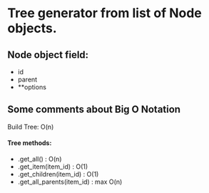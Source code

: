 # Tree generator from list of Node objects.

## Node object field:
* id 
* parent
* **options


## Some comments about Big O Notation

Build Tree: O(n)

#### Tree methods:
* .get_all() : O(n)
* .get_item(item_id) : O(1)
* .get_children(item_id) : O(1)
* .get_all_parents(item_id) : max O(n)

